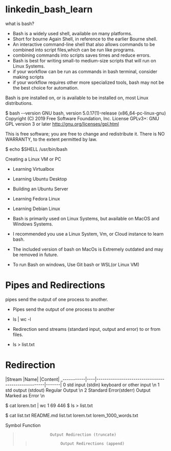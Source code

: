 # linkedin_bash_learn

what is bash?

* Bash is a widely used shell, available on many platforms.
* Short for bourne Again Shell, in reference to the earlier Bourne shell. 
* An interactive command-line shell that also allows commands to be combined into script files,which can be run like programs.
* combining commands into scripts saves times and reduce errors.
* Bash is best for writing small-to medium-size scripts that will run on Linux Systems.
* if your workflow can be run as commands in bash terminal, consider making scripts
* if your workflow requires other more specialized tools, bash may not be the best choice for automation.

Bash is pre installed on, or is available to be installed on, most Linux distributions. 


$ bash --version
GNU bash, version 5.0.17(1)-release (x86_64-pc-linux-gnu)
Copyright (C) 2019 Free Software Foundation, Inc.
License GPLv3+: GNU GPL version 3 or later <http://gnu.org/licenses/gpl.html>

This is free software; you are free to change and redistribute it.
There is NO WARRANTY, to the extent permitted by law.

$ echo $SHELL
/usr/bin/bash

Creating a Linux VM or PC

* Learning Virtualbox
* Learning Ubuntu Desktop
* Building an Ubuntu Server
* Learning Fedora Linux
* Learning Debian Linux

* Bash is primarily used on Linux Systems, but available on MacOS and Windows Systems. 
* I recommended you use a Linux System, Vm, or Cloud instance to learn bash. 
* The included version of bash on MacOs is Extremely outdated and may be removed in future. 
* To run Bash on windows, Use Git bash or WSL(or Linux VM)

# Pipes and Redirections

pipes send the output of one process to another.

* Pipes send the output of one process to another 

* ls | wc -l

* Redirection send streams (standard input, output and error) to or from files. 

* ls > list.txt

# Redirection

|Stream     |Name|                                                    |Content|
_-----------|----|----------------------------------------------------|-------| 
0           std input (stdin)                                         keyboard or other input \n
1           std output (stdout)                                       Regular Output \n
2           Standard Error(stderr)                                    Output Marked as Error \n 


$ cat lorem.txt | wc
      1      69     446
$ ls > list.txt

$ cat list.txt 
README.md
list.txt
lorem.txt
lorem_1000_words.txt
 

Symbol              Function
>                   Output Redirection (truncate)
>>                  Output Redirections (append)

